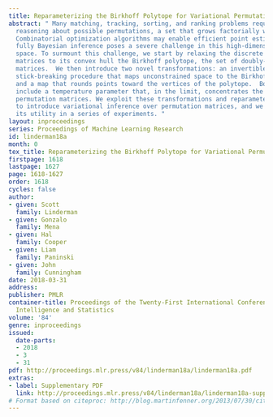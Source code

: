 ```yaml
---
title: Reparameterizing the Birkhoff Polytope for Variational Permutation Inference
abstract: " Many matching, tracking, sorting, and ranking problems require probabilistic
  reasoning about possible permutations, a set that grows factorially with dimension.
  Combinatorial optimization algorithms may enable efficient point estimation, but
  fully Bayesian inference poses a severe challenge in this high-dimensional, discrete
  space. To surmount this challenge, we start by relaxing the discrete set of permutation
  matrices to its convex hull the Birkhoff polytope, the set of doubly-stochastic
  matrices.  We then introduce two novel transformations: an invertible and differentiable
  stick-breaking procedure that maps unconstrained space to the Birkhoff polytope,
  and a map that rounds points toward the vertices of the polytope.  Both transformations
  include a temperature parameter that, in the limit, concentrates the densities on
  permutation matrices. We exploit these transformations and reparameterization gradients
  to introduce variational inference over permutation matrices, and we demonstrate
  its utility in a series of experiments. "
layout: inproceedings
series: Proceedings of Machine Learning Research
id: linderman18a
month: 0
tex_title: Reparameterizing the Birkhoff Polytope for Variational Permutation Inference
firstpage: 1618
lastpage: 1627
page: 1618-1627
order: 1618
cycles: false
author:
- given: Scott
  family: Linderman
- given: Gonzalo
  family: Mena
- given: Hal
  family: Cooper
- given: Liam
  family: Paninski
- given: John
  family: Cunningham
date: 2018-03-31
address: 
publisher: PMLR
container-title: Proceedings of the Twenty-First International Conference on Artificial
  Intelligence and Statistics
volume: '84'
genre: inproceedings
issued:
  date-parts:
  - 2018
  - 3
  - 31
pdf: http://proceedings.mlr.press/v84/linderman18a/linderman18a.pdf
extras:
- label: Supplementary PDF
  link: http://proceedings.mlr.press/v84/linderman18a/linderman18a-supp.pdf
# Format based on citeproc: http://blog.martinfenner.org/2013/07/30/citeproc-yaml-for-bibliographies/
---
```


